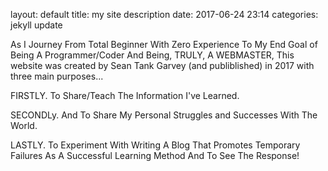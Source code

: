 layout: default
title: my site description
date: 2017-06-24 23:14
categories: jekyll update

As I Journey From Total Beginner With Zero Experience To My End Goal of Being A Programmer/Coder And Being, TRULY, A WEBMASTER,
This website was created by Sean Tank Garvey (and publiblished) in 2017 with three main purposes...

  FIRSTLY. To Share/Teach The Information I've Learned.  
  
  SECONDLy. And To Share My Personal Struggles and Successes With The World. 
  
  LASTLY. To Experiment With Writing A Blog That Promotes Temporary Failures As A Successful Learning Method And To See The Response!

